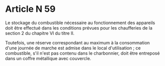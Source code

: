# Article N 59

Le stockage du combustible nécessaire au fonctionnement des appareils doit être effectué dans les conditions prévues pour les chaufferies de la section 2 du chapitre VI du titre II.

Toutefois, une réserve correspondant au maximum à la consommation d'une journée de marche est admise dans le local d'utilisation ; ce combustible, s'il n'est pas contenu dans le charbonnier, doit être entreposé dans un coffre métallique avec couvercle.
